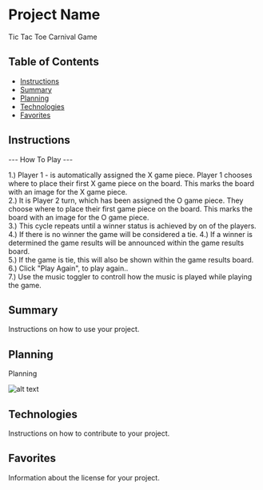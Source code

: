 # Project Name

Tic Tac Toe Carnival Game

## Table of Contents

- [Instructions](#instructions)
- [Summary](#summary)
- [Planning](#planning)
- [Technologies](#technologies)
- [Favorites](#favorites)


## Instructions

--- How To Play ---

1.) Player 1 - is automatically assigned the X game piece.  Player 1 chooses where to place their first X 
game piece on the board.  This marks the board with an image for the X game piece.<br>
2.) It is Player 2 turn, which has been assigned the O game piece.  They choose where to place their first game
piece on the board. This marks the board with an image for the O game piece.<br>
3.) This cycle repeats until a winner status is achieved by on of the players.<br>
4.) If there is no winner the game will be considered a tie.
4.) If a winner is determined the game results will be announced within the game results board.<br>
5.) If the game is tie, this will also be shown within the game results board.<br>
6.) Click "Play Again", to play again..<br>
7.) Use the music toggler to controll how the music is played while playing the game.<br>

## Summary

Instructions on how to use your project.

## Planning

Planning

![alt text](image_url)

## Technologies

Instructions on how to contribute to your project.

## Favorites

Information about the license for your project.
